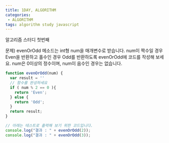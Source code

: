 ```yaml
---
title: 1DAY, ALGORITHM
categories:
 - ALGORITHM
tags: algorithm study javascript
---
```


알고리즘 스터디 첫번째

문제)
evenOrOdd 메소드는 int형 num을 매개변수로 받습니다.
num이 짝수일 경우 Even을 반환하고 홀수인 경우 Odd를 반환하도록 evenOrOdd에 코드를 작성해 보세요.
num은 0이상의 정수이며, num이 음수인 경우는 없습니다.

```javascript
function evenOrOdd(num) {
  var result = ''
  // 함수를 완성하세요
  if ( num % 2 == 0 ){
    return 'Even';
  } else {
    return 'Odd';
  }
  return result;
}

// 아래는 테스트로 출력해 보기 위한 코드입니다.
console.log("결과 : " + evenOrOdd(2));
console.log("결과 : " + evenOrOdd(3));
```
